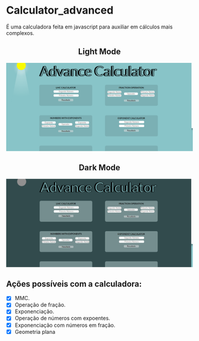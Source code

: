 # Calculator_advanced

<p>É uma calculadora feita em javascript para auxiliar em cálculos mais complexos.<p>


<h2 align='center'><b>
 Light Mode
</b></h2>

![website example lightmode](/src/Screenshot_of_site.png "Website Beta lightmode")

<h2 align='center'><b>
 Dark Mode
</b></h2>

![website example darkmode](/src/Screenshot_of_site_darkmode.png "Website Beta darkmode")



## Ações possíveis com  a calculadora: 
- [x] MMC.
- [x] Operação de fração.
- [x] Exponenciação.
- [x] Operação de números com expoentes.
- [x] Exponenciação com números em fração.
- [x] Geometria plana 
